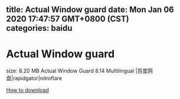 
title: Actual Window guard
date: Mon Jan 06 2020 17:47:57 GMT+0800 (CST)    
categories: baidu
---

# Actual Window guard
size: 8.20 MB
 Actual Window Guard 8.14 Multilingual |百度网盘|rapidgator|nitroflare
 

[How to download](https://bpcam.bemobtrk.com/go/2ceec3aa-1ca2-46d6-b9ff-aaa5c184517c?jno=3027)